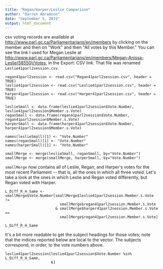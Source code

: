 ```yaml
---
title: "Regan/Harper/Leslie Comparison"
author: "Darren Abramson"
date: "September 5, 2015"
output: html_document
---
```


csv voting records are available at <http://www.parl.gc.ca/Parliamentarians/en/members> by clicking on the member and then on "Work" and then "All votes by this Member." You can see the link I used for Megan Leslie at <http://www.parl.gc.ca/Parliamentarians/en/members/Megan-Anissa-Leslie(58550)/Votes>, in the Export: CSV link. That file was renamed ```Leslie41parl2session.csv```.

```{r}
regan41parl2session <- read.csv("Regan41parl2session.csv", header = TRUE)
leslie41parl2session <- read.csv("Leslie41parl2session.csv", header = TRUE)
harper41parl2session <- read.csv("Harper41parl2session.csv", header = TRUE)

leslieSmall <- data.frame(leslie41parl2session$Vote.Number, leslie41parl2session$Member.s.Vote)
reganSmall <- data.frame(regan41parl2session$Vote.Number, regan41parl2session$Member.s.Vote)
harperSmall <- data.frame(harper41parl2session$Vote.Number, harper41parl2session$Member.s.Vote)

names(leslieSmall)[1] <- "Vote.Number"
names(reganSmall)[1] <- "Vote.Number"
names(harperSmall)[1] <- "Vote.Number"

smallMerge <- merge(leslieSmall, reganSmall, by="Vote.Number")
smallMerge <- merge(smallMerge, harperSmall, by="Vote.Number")
```

```smallMerge``` now contains all of Leslie, Regan, and Harper's votes for the most recent Parliament -- that is, all the ones in which all three voted. Let's take a look at the ones in which Leslie and Regan voted differently, but Regan voted with Harper.

```{r}
L_Diff_R_H_Same <- smallMerge$Vote.Number[smallMerge$leslie41parl2session.Member.s.Vote !=     
                         smallMerge$regan41parl2session.Member.s.Vote
                       & smallMerge$harper41parl2session.Member.s.Vote == 
                         smallMerge$regan41parl2session.Member.s.Vote]

L_Diff_R_H_Same
```

It's a bit more readable to get the subject headings for those votes; note that the indices reported below are local to the vector. The subjects correspond, in order, to the vote numbers above.
```{r}
leslie41parl2session[leslie41parl2session$Vote.Number %in% L_Diff_R_H_Same, 
                     6]
```

